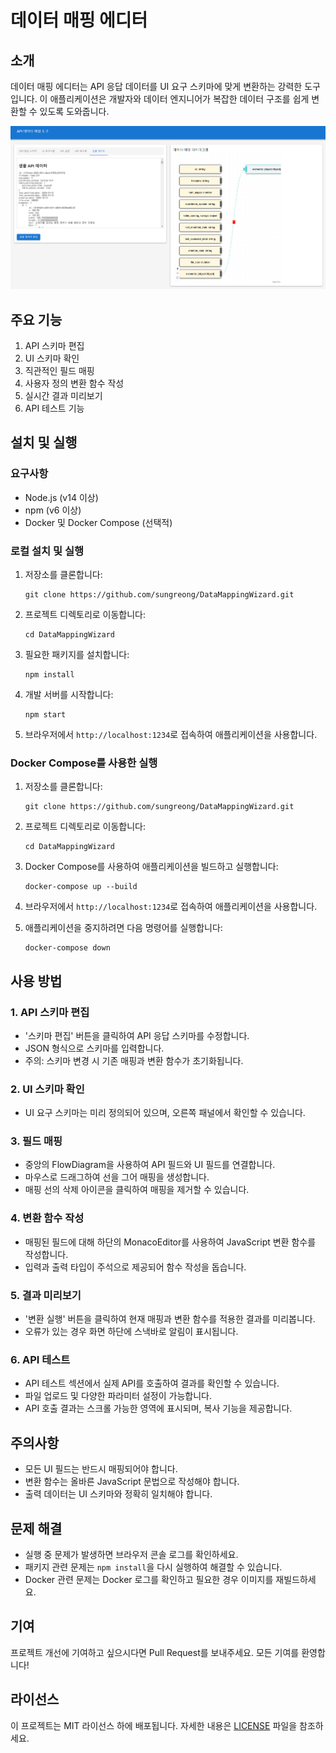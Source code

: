 # 데이터 매핑 에디터

## 소개
데이터 매핑 에디터는 API 응답 데이터를 UI 요구 스키마에 맞게 변환하는 강력한 도구입니다. 이 애플리케이션은 개발자와 데이터 엔지니어가 복잡한 데이터 구조를 쉽게 변환할 수 있도록 도와줍니다.

![데이터 매핑 에디터 UI](images/ui.png)

## 주요 기능
1. API 스키마 편집
2. UI 스키마 확인
3. 직관적인 필드 매핑
4. 사용자 정의 변환 함수 작성
5. 실시간 결과 미리보기
6. API 테스트 기능

## 설치 및 실행

### 요구사항
- Node.js (v14 이상)
- npm (v6 이상)
- Docker 및 Docker Compose (선택적)

### 로컬 설치 및 실행
1. 저장소를 클론합니다:
   ```
   git clone https://github.com/sungreong/DataMappingWizard.git
   ```
2. 프로젝트 디렉토리로 이동합니다:
   ```
   cd DataMappingWizard
   ```
3. 필요한 패키지를 설치합니다:
   ```
   npm install
   ```
4. 개발 서버를 시작합니다:
   ```
   npm start
   ```
5. 브라우저에서 `http://localhost:1234`로 접속하여 애플리케이션을 사용합니다.

### Docker Compose를 사용한 실행
1. 저장소를 클론합니다:
   ```
   git clone https://github.com/sungreong/DataMappingWizard.git
   ```
2. 프로젝트 디렉토리로 이동합니다:
   ```
   cd DataMappingWizard
   ```
3. Docker Compose를 사용하여 애플리케이션을 빌드하고 실행합니다:
   ```
   docker-compose up --build
   ```
4. 브라우저에서 `http://localhost:1234`로 접속하여 애플리케이션을 사용합니다.

5. 애플리케이션을 중지하려면 다음 명령어를 실행합니다:
   ```
   docker-compose down
   ```

## 사용 방법

### 1. API 스키마 편집
- '스키마 편집' 버튼을 클릭하여 API 응답 스키마를 수정합니다.
- JSON 형식으로 스키마를 입력합니다.
- 주의: 스키마 변경 시 기존 매핑과 변환 함수가 초기화됩니다.

### 2. UI 스키마 확인
- UI 요구 스키마는 미리 정의되어 있으며, 오른쪽 패널에서 확인할 수 있습니다.

### 3. 필드 매핑
- 중앙의 FlowDiagram을 사용하여 API 필드와 UI 필드를 연결합니다.
- 마우스로 드래그하여 선을 그어 매핑을 생성합니다.
- 매핑 선의 삭제 아이콘을 클릭하여 매핑을 제거할 수 있습니다.

### 4. 변환 함수 작성
- 매핑된 필드에 대해 하단의 MonacoEditor를 사용하여 JavaScript 변환 함수를 작성합니다.
- 입력과 출력 타입이 주석으로 제공되어 함수 작성을 돕습니다.

### 5. 결과 미리보기
- '변환 실행' 버튼을 클릭하여 현재 매핑과 변환 함수를 적용한 결과를 미리봅니다.
- 오류가 있는 경우 화면 하단에 스낵바로 알림이 표시됩니다.

### 6. API 테스트
- API 테스트 섹션에서 실제 API를 호출하여 결과를 확인할 수 있습니다.
- 파일 업로드 및 다양한 파라미터 설정이 가능합니다.
- API 호출 결과는 스크롤 가능한 영역에 표시되며, 복사 기능을 제공합니다.

## 주의사항
- 모든 UI 필드는 반드시 매핑되어야 합니다.
- 변환 함수는 올바른 JavaScript 문법으로 작성해야 합니다.
- 출력 데이터는 UI 스키마와 정확히 일치해야 합니다.

## 문제 해결
- 실행 중 문제가 발생하면 브라우저 콘솔 로그를 확인하세요.
- 패키지 관련 문제는 `npm install`을 다시 실행하여 해결할 수 있습니다.
- Docker 관련 문제는 Docker 로그를 확인하고 필요한 경우 이미지를 재빌드하세요.

## 기여
프로젝트 개선에 기여하고 싶으시다면 Pull Request를 보내주세요. 모든 기여를 환영합니다!

## 라이선스
이 프로젝트는 MIT 라이선스 하에 배포됩니다. 자세한 내용은 [LICENSE](LICENSE) 파일을 참조하세요.
